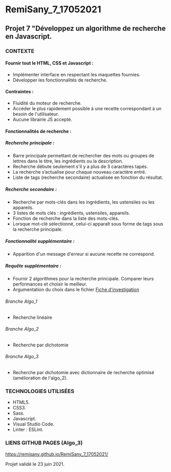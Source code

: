 # RemiSany_7_17052021

## Projet 7 "Développez un algorithme de recherche en Javascript.

### CONTEXTE

#### Fournir tout le HTML, CSS et Javascript :
- Implémenter interface en respectant les maquettes fournies.
- Développer les fonctionnalités de recherche.

#### Contraintes :
- Fluidité du moteur de recherche.
- Accéder le plus rapidement possible à une recette correspondant à un besoin de l'utilisateur.
- Aucune librairie JS accepté.

#### Fonctionnalités de recherche :

##### Recherche principale :
- Barre principale permettant de rechercher des mots ou groupes de lettres dans le titre, les ingrédients ou la description.
- Recherche débute seulement s'il y a plus de 3 caractères tapés.
- La recherche s’actualise pour chaque nouveau caractère entré.
- Liste de tags (recherche secondaire) actualisée en fonction du résultat.

##### Recherche secondaire :
- Recherche par mots-clés dans les ingrédients, les ustensiles ou les appareils.
- 3 listes de mots clés : ingrédients, ustensiles, appareils.
- Fonction de recherche dans la liste des mots-clés.
- Lorsque mot-clé sélectionné, celui-ci apparaît sous forme de tags sous la recherche principale.

##### Fonctionnalité supplémentaire :
- Apparition d'un message d'erreur si aucune recette ne correspond.

##### Requête supplémentaire :
- Fournir 2 algorithmes pour la recherche principale. Comparer leurs performances et choisir le meilleur.
- Argumentation du choix dans le fichier [Fiche d'investigation](./Fiche_Investigation.pdf)

###### Branche Algo_1
- Recherche linéaire

###### Branche Algo_2
- Recherche par dichotomie

###### Branche Algo_3
- Recherche par dichotomie avec dictionnaire de recherche optimisé (amélioration de l'algo_2).

### TECHNOLOGIES UTILISÉES
- HTML5.
- CSS3.
- Sass.
- Javascript.
- Visual Studio Code.
- Linter : ESLint.

### LIENS GITHUB PAGES (Algo_3)
https://remisany.github.io/RemiSany_7_17052021/

Projet validé le 23 juin 2021.

